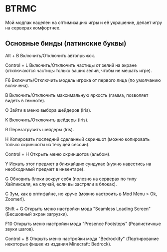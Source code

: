 # BTRMC
Мой модпак нацелен на оптимизацию игры и её украшение, делает игру на серверах комфортнее. 

## Основные бинды (латинские буквы)

Alt + B				  Включить/Отключить автопрыжок.

Control + L			Включить/Отключить частицы от зелий на экране (отключаются частицы только ваших зелий, чтобы не мешать игре). 

F6				      Включить/Отключить модель игрока от первого лица (по умолчанию включена). 

B			         	Включить/Отключить максимальную яркость (гамма, позволяет видеть в темноте). 

O				        Зайти в меню выбора шейдеров (Iris). 

K       				Включить/Отключить шейдеры (Iris). 

R				        Перезагрузить шейдеры (Iris). 

H				        Копировать последний сделанный скриншот (можно копировать только скриншоты из текущей сессии). 

Control + H     Открыть меню скриншотов (альбом). 

Y       				Искать этот предмет в ближайших сундуках (нужно навестись на необходимый предмет в инвентаре). 

G       				Обновить блоки вокруг себя (полезно на серверах по типу Хайпикселя, на случай, если вы застряли в блоках). 

C       				Зум, как в оптифайне, но круче (можно настроить в Mod Menu > Ok, Zoomer!). 

Shift + G  			Открыть меню настройки мода "Seamless Loading Screen" (Бесшовный экран загрузки). 

F10				      Открыть меню настройки мода "Presence Footsteps" (Реалистичные звуки шагов). 

Control + B			Открыть меню настройки мода "Bedrockify" (Портирование некоторых фишек из издания Minecraft: Bedrock). 
